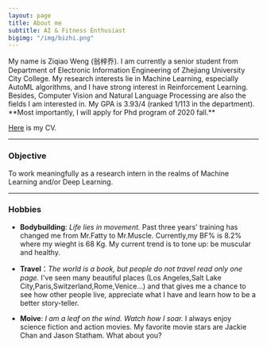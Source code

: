 ```yaml
---
layout: page
title: About me
subtitle: AI & Fitness Enthusiast
bigimg: "/img/bizhi.png"
---
```

<link rel="stylesheet" href="D:/MarkDown/cmd_markdown_win64/cmd_markdown_win64/font-awesome-4.7.0/font-awesome-4.7.0/css/font-awesome.min.css">
<i class="fa fa-graduation-cap"></i>
My name is Ziqiao Weng (翁梓乔). 
I am currently a senior student from Department of Electronic Information Engineering of Zhejiang University City College. 
My research interests lie in Machine Learning, especially AutoML algorithms, and I have strong interest in Reinforcement Learning.
Besides, Computer Vision and Natural Language Processing are also the fields I am interested in.
My GPA is 3.93/4 (ranked 1/113 in the department).
<br>
**Most importantly, I will apply for Phd program of 2020 fall.**

[Here](CV_0117.pdf) is my CV.

---
### <i class="fa fa-universal-access"></i> Objective
To work meaningfully as a research intern in the realms of Machine Learning and/or Deep Learning. 

---

### <i class="fa fa-gittip"></i> Hobbies

- **Bodybuilding**: *Life lies in movement.* Past three years' training has changed me from Mr.Fatty to Mr.Muscle. Currently,my BF% is 8.2% where my wieght is 68 Kg. My current trend is to tone up: be muscular and healthy.

- **Travel**：*The world is a book, but people do not travel read only one page.* I've seen many beautiful places (Los Angeles,Salt Lake City,Paris,Switzerland,Rome,Venice...) and that gives me a chance to see how other people live, appreciate what I have and learn how to be a better story-teller.

- **Moive**: *I am a leaf on the wind. Watch how I soar.* I always enjoy science fiction and action movies. My favorite movie stars are Jackie Chan and Jason Statham. What about you?


